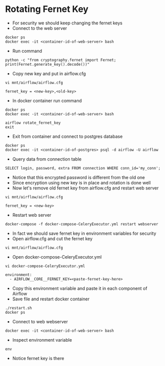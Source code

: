 # Rotating Fernet Key
- For security we should keep changing the fernet keys
- Connect to the web server
```
docker ps
docker exec -it <container-id-of-web-server> bash
```
- Run command
```
python -c "from cryptography.fernet import Fernet; print(Fernet.generate_key().decode())"
```
- Copy new key and put in airflow.cfg
```
vi mnt/airflow/airflow.cfg
```

```
fernet_key = <new-key>,<old-key>
```
- In docker container run command
```
docker ps
docker exec -it <container-id-of-web-server> bash
```

```
airflow rotate_fernet_key
exit
```

- Exit from container and connect to postgres database
```
docker ps
docker exec -it <container-id-of-postgres> psql -d airflow -U airflow
```
- Query data from connection table
```
SELECT login, password, extra FROM connection WHERE conn_id='my_conn';
```
- Notice that this encrypted password is different from the old one
- Since encryption using new key is in place and rotation is done well
- Now let's remove old fernet key from airflow.cfg and restart web server
```
vi mnt/airflow/airflow.cfg
```
```
fernet_key = <new-key>
```
- Restart web server
```
docker-compose -f docker-compose-CeleryExecutor.yml restart webserver
```
- In fact we should save fernet key in environment variables for security
- Open airflow.cfg and cut the fernet key
```
vi mnt/airflow/airflow.cfg
```
- Open docker-compose-CeleryExecutor.yml
```
vi docker-compose-CeleryExecutor.yml
```
  ```
  environment:
    - AIRFLOW__CORE__FERNET_KEY=<paste-fernet-key-here>
  ```
- Copy this environment variable and paste it in each component of Airflow
- Save file and restart docker container
```
./restart.sh
docker ps
```
- Connect to web webserver
```
docker exec -it <container-id-of-web-server> bash
```
- Inspect environment variable
```
env
```

- Notice fernet key is there
